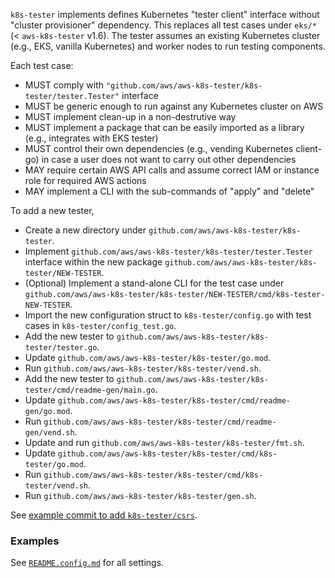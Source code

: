 
`k8s-tester` implements defines Kubernetes "tester client" interface without "cluster provisioner" dependency. This replaces all test cases under `eks/*` (< `aws-k8s-tester` v1.6). The tester assumes an existing Kubernetes cluster (e.g., EKS, vanilla Kubernetes) and worker nodes to run testing components.

Each test case:
 - MUST comply with `"github.com/aws/aws-k8s-tester/k8s-tester/tester.Tester"` interface
 - MUST be generic enough to run against any Kubernetes cluster on AWS
 - MUST implement clean-up in a non-destrutive way
 - MUST implement a package that can be easily imported as a library (e.g., integrates with EKS tester)
 - MUST control their own dependencies (e.g., vending Kubernetes client-go) in case a user does not want to carry out other dependencies
 - MAY require certain AWS API calls and assume correct IAM or instance role for required AWS actions
 - MAY implement a CLI with the sub-commands of "apply" and "delete"

To add a new tester,
- Create a new directory under `github.com/aws/aws-k8s-tester/k8s-tester`.
- Implement `github.com/aws/aws-k8s-tester/k8s-tester/tester.Tester` interface within the new package `github.com/aws/aws-k8s-tester/k8s-tester/NEW-TESTER`.
- (Optional) Implement a stand-alone CLI for the test case under `github.com/aws/aws-k8s-tester/k8s-tester/NEW-TESTER/cmd/k8s-tester-NEW-TESTER`.
- Import the new configuration struct to `k8s-tester/config.go` with test cases in `k8s-tester/config_test.go`.
- Add the new tester to `github.com/aws/aws-k8s-tester/k8s-tester/tester.go`.
- Update `github.com/aws/aws-k8s-tester/k8s-tester/go.mod`.
- Run `github.com/aws/aws-k8s-tester/k8s-tester/vend.sh`.
- Add the new tester to `github.com/aws/aws-k8s-tester/k8s-tester/cmd/readme-gen/main.go`.
- Update `github.com/aws/aws-k8s-tester/k8s-tester/cmd/readme-gen/go.mod`.
- Run `github.com/aws/aws-k8s-tester/k8s-tester/cmd/readme-gen/vend.sh`.
- Update and run `github.com/aws/aws-k8s-tester/k8s-tester/fmt.sh`.
- Update `github.com/aws/aws-k8s-tester/k8s-tester/cmd/k8s-tester/go.mod`.
- Run `github.com/aws/aws-k8s-tester/k8s-tester/cmd/k8s-tester/vend.sh`.
- Run `github.com/aws/aws-k8s-tester/k8s-tester/gen.sh`.

See [example commit to add `k8s-tester/csrs`](https://github.com/aws/aws-k8s-tester/commit/90ef22a2e6505189f998d1f6ed738fe05f73d56d).

### Examples

See [`README.config.md`](./README.config.md) for all settings.

